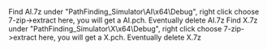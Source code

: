 Find AI.7z under "PathFinding_Simulator\AI\x64\Debug", right click choose 7-zip->extract here, you will get a AI.pch. Eventually delete AI.7z
Find X.7z under "PathFinding_Simulator\X\x64\Debug", right click choose 7-zip->extract here, you will get a X.pch. Eventually delete X.7z
